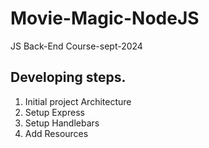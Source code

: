 # Movie-Magic-NodeJS
JS Back-End Course-sept-2024

## Developing steps.
1. Initial project Architecture
2. Setup Express
3. Setup Handlebars
4. Add Resources
